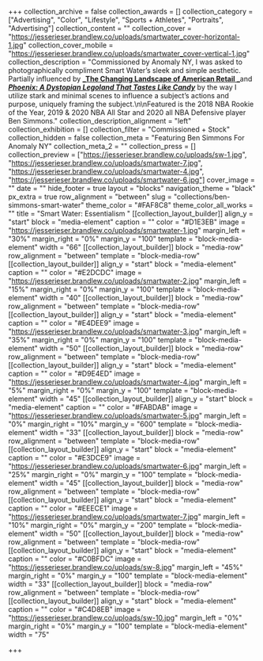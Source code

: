+++
collection_archive = false
collection_awards = []
collection_category = ["Advertising", "Color", "Lifestyle", "Sports + Athletes", "Portraits", "Advertising"]
collection_content = ""
collection_cover = "https://jesserieser.brandlew.co/uploads/smartwater_cover-horizontal-1.jpg"
collection_cover_mobile = "https://jesserieser.brandlew.co/uploads/smartwater_cover-vertical-1.jpg"
collection_description = "Commissioned by Anomaly NY, I was asked to photographically compliment Smart Water’s sleek and simple aesthetic. Partially influenced by [**_The Changing Landscape of American Retail _**](https://jesserieser.com/projects/changing-landscape-american-retail/)and [**_Phoenix: A Dystopian Legoland That Tastes Like Candy_**](https://jesserieser.com/projects/phoenix) by the way I utilize stark and minimal scenes to influence a subject’s actions and purpose, uniquely framing the subject.\n\nFeatured is the 2018 NBA Rookie of the Year, 2019 & 2020 NBA All Star and 2020 all NBA Defensive player Ben Simmons."
collection_description_alignment = "left"
collection_exhibition = []
collection_filter = "Commissioned + Stock"
collection_hidden = false
collection_meta = "Featuring Ben Simmons For Anomaly NY"
collection_meta_2 = ""
collection_press = []
collection_preview = ["https://jesserieser.brandlew.co/uploads/sw-1.jpg", "https://jesserieser.brandlew.co/uploads/smartwater-7.jpg", "https://jesserieser.brandlew.co/uploads/smartwater-4.jpg", "https://jesserieser.brandlew.co/uploads/smartwater-6.jpg"]
cover_image = ""
date = ""
hide_footer = true
layout = "blocks"
navigation_theme = "black"
px_extra = true
row_alignment = "between"
slug = "collections/ben-simmons-smart-water"
theme_color = "#FAF8C8"
theme_color_all_works = ""
title = "Smart Water: Essentialism "
[[collection_layout_builder]]
align_y = "start"
block = "media-element"
caption = ""
color = "#D1E3EB"
image = "https://jesserieser.brandlew.co/uploads/smartwater-1.jpg"
margin_left = "30%"
margin_right = "0%"
margin_y = "100"
template = "block-media-element"
width = "66"
[[collection_layout_builder]]
block = "media-row"
row_alignment = "between"
template = "block-media-row"
[[collection_layout_builder]]
align_y = "start"
block = "media-element"
caption = ""
color = "#E2DCDC"
image = "https://jesserieser.brandlew.co/uploads/smartwater-2.jpg"
margin_left = "15%"
margin_right = "0%"
margin_y = "100"
template = "block-media-element"
width = "40"
[[collection_layout_builder]]
block = "media-row"
row_alignment = "between"
template = "block-media-row"
[[collection_layout_builder]]
align_y = "start"
block = "media-element"
caption = ""
color = "#E4DEE9"
image = "https://jesserieser.brandlew.co/uploads/smartwater-3.jpg"
margin_left = "35%"
margin_right = "0%"
margin_y = "100"
template = "block-media-element"
width = "50"
[[collection_layout_builder]]
block = "media-row"
row_alignment = "between"
template = "block-media-row"
[[collection_layout_builder]]
align_y = "start"
block = "media-element"
caption = ""
color = "#D9E4ED"
image = "https://jesserieser.brandlew.co/uploads/smartwater-4.jpg"
margin_left = "5%"
margin_right = "0%"
margin_y = "100"
template = "block-media-element"
width = "45"
[[collection_layout_builder]]
align_y = "start"
block = "media-element"
caption = ""
color = "#FABDAB"
image = "https://jesserieser.brandlew.co/uploads/smartwater-5.jpg"
margin_left = "0%"
margin_right = "10%"
margin_y = "600"
template = "block-media-element"
width = "33"
[[collection_layout_builder]]
block = "media-row"
row_alignment = "between"
template = "block-media-row"
[[collection_layout_builder]]
align_y = "start"
block = "media-element"
caption = ""
color = "#E3DCE9"
image = "https://jesserieser.brandlew.co/uploads/smartwater-6.jpg"
margin_left = "25%"
margin_right = "0%"
margin_y = "100"
template = "block-media-element"
width = "45"
[[collection_layout_builder]]
block = "media-row"
row_alignment = "between"
template = "block-media-row"
[[collection_layout_builder]]
align_y = "start"
block = "media-element"
caption = ""
color = "#EEECE1"
image = "https://jesserieser.brandlew.co/uploads/smartwater-7.jpg"
margin_left = "10%"
margin_right = "0%"
margin_y = "200"
template = "block-media-element"
width = "50"
[[collection_layout_builder]]
block = "media-row"
row_alignment = "between"
template = "block-media-row"
[[collection_layout_builder]]
align_y = "start"
block = "media-element"
caption = ""
color = "#C0BFDC"
image = "https://jesserieser.brandlew.co/uploads/sw-8.jpg"
margin_left = "45%"
margin_right = "0%"
margin_y = "100"
template = "block-media-element"
width = "33"
[[collection_layout_builder]]
block = "media-row"
row_alignment = "between"
template = "block-media-row"
[[collection_layout_builder]]
align_y = "start"
block = "media-element"
caption = ""
color = "#C4D8EB"
image = "https://jesserieser.brandlew.co/uploads/sw-10.jpg"
margin_left = "0%"
margin_right = "0%"
margin_y = "100"
template = "block-media-element"
width = "75"

+++
